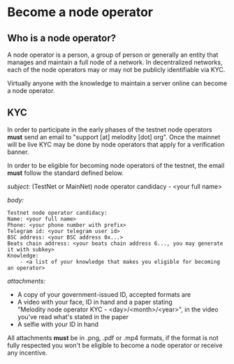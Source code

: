 # Become a node operator

## Who is a node operator?

A node operator is a person, a group of person or generally an entity that manages and maintain a full node of a network. In decentralized networks, each of the node operators may or may not be publicly identifiable via KYC.

Virtually anyone with the knowledge to maintain a server online can become a node operator.

## KYC

In order to participate in the early phases of the testnet node operators **must** send an email to "support \[at] melodity \[dot] org". Once the mainnet will be live KYC may be done by node operators that apply for a verification banner.

In order to be eligible for becoming node operators of the testnet, the email **must** follow the standard defined below.

_subject:_ (TestNet or MainNet) node operator candidacy - \<your full name>

_body:_

```
Testnet node operator candidacy:
Name: <your full name>
Phone: <your phone number with prefix>
Telegram id: <your telegram user id>
BSC address: <your BSC address 0x...>
Beats chain address: <your beats chain address 6..., you may generate it with subkey>
Knowledge: 
    - <a list of your knowledge that makes you eligible for becoming an operator>
```

_attachments:_

* A copy of your government-issued ID, accepted formats are
* A video with your face, ID in hand and a paper stating \
  "Melodity node operator KYC - \<day>/\<month>/\<year>", in the video you've read what's stated in the paper
* A selfie with your ID in hand

All attachments **must** be in .png, .pdf or .mp4 formats, if the format is not fully respected you won't be eligible to become a node operator or receive any incentive.
